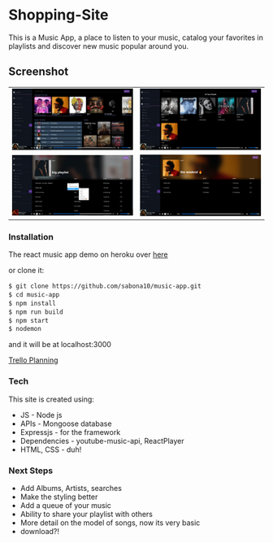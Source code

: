 # Shopping-Site
This is a Music App, a place to listen to your music, catalog your favorites in playlists and discover new music popular around you. 

## Screenshot

| | |
|:-------------------------:|:-------------------------:|   
|<img src="pics/mainpage.PNG">  |  <img src="pics/playlists.PNG">|
<img src="pics/addto.PNG">| <img src="pics/playlist.PNG">|



<!-- ![image](pics/Game.PNG) -->

### Installation
The react music app demo on heroku over [here](https://music-app-10.herokuapp.com/discover)

or clone it:
```sh
$ git clone https://github.com/sabona10/music-app.git
$ cd music-app
$ npm install
$ npm run build
$ npm start
$ nodemon
```

and it will be at localhost:3000

[Trello Planning](https://trello.com/b/B18kBVoh/music-app)

### Tech

This site is created using:

* JS - Node js
* APIs - Mongoose database
* Expressjs - for the framework
* Dependencies - youtube-music-api, ReactPlayer
* HTML, CSS - duh!

### Next Steps

 - Add Albums, Artists, searches
 - Make the styling better
 - Add a queue of your music
 - Ability to share your playlist with others
 - More detail on the model of songs, now its very basic
 - download?!
